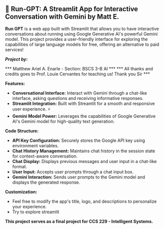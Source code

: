 ## 🏃 Run-GPT: A Streamlit App for Interactive Conversation with Gemini by Matt E.

**Run GPT** is a web app built with Streamlit that allows you to have interactive conversations about running using Google Generative AI's powerful Gemini model.  This project provides a user-friendly interface for exploring the capabilities of large language models for free, offering an alternative to paid services!  

***Project by:***

*** Matthew Ariel A. Enarle - Section: BSCS 3-B AI ***
*** All thanks and credits goes to Prof. Louie Cervantes for teaching us! Thank you Sir ***

**Features:**

* **Conversational Interface:** Interact with Gemini through a chat-like interface, asking questions and receiving informative responses.
* **Streamlit Integration:** Built with Streamlit for a smooth and responsive user experience. ⚡
* **Gemini Model Power:** Leverages the capabilities of Google Generative AI's Gemini model for high-quality text generation.

**Code Structure:**

* **API Key Configuration:** Securely stores the Google API key using environment variables. 
* **Chat History Management:** Maintains chat history in the session state for context-aware conversation.
* **Chat Display:** Displays previous messages and user input in a chat-like format.
* **User Input:** Accepts user prompts through a chat input box.
* **Gemini Interaction:** Sends user prompts to the Gemini model and displays the generated response.

**Customization:**

* Feel free to modify the app's title, logo, and descriptions to personalize your experience.
* Try to explore streamlit

**This project serves as a final project for CCS 229 - Intelligent Systems.**
